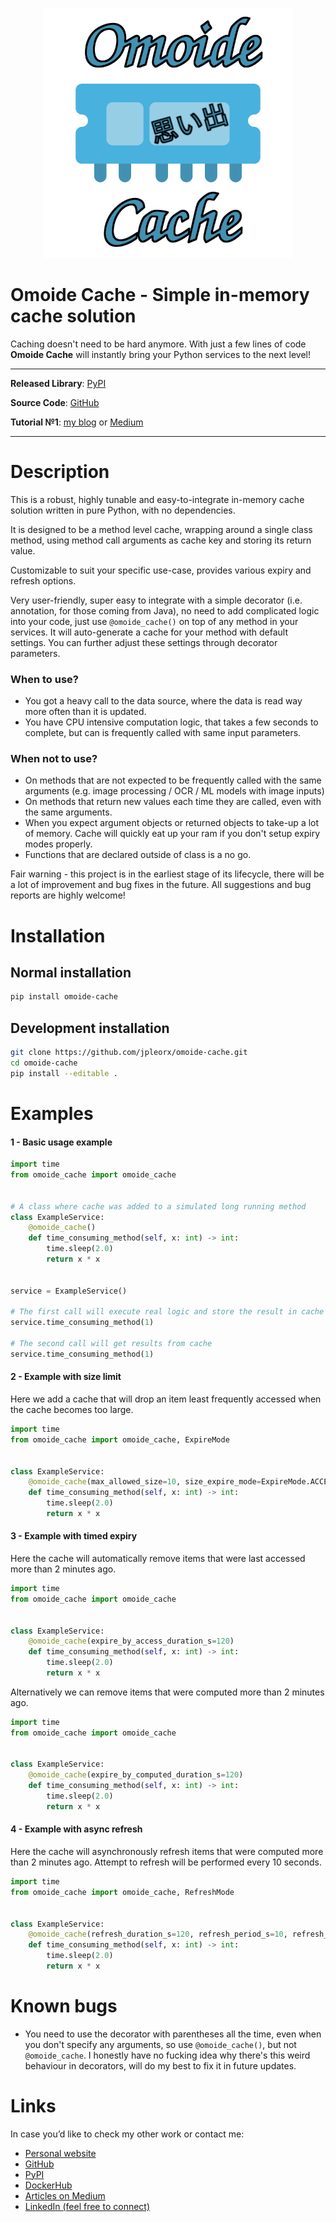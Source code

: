 <p align="center">
  <a href="https://github.com/JPLeoRX/omoide-cache"><img src="https://raw.githubusercontent.com/JPLeoRX/omoide-cache/master/logo_400x400.png" alt="Omoide Cache"></a>
</p>

# Omoide Cache - Simple in-memory cache solution
Caching doesn't need to be hard anymore. With just a few lines of code **Omoide Cache** will instantly bring your Python services to the next level!

---

**Released Library**: [PyPI](https://pypi.org/project/omoide-cache/)

**Source Code**: [GitHub](https://github.com/JPLeoRX/omoide-cache)

**Tutorial №1**: [my blog](https://tekleo.net/blog/omoide-cache-introduction-quick-and-easy-caching-in-python) or [Medium](https://medium.com/@leo.ertuna/omoide-cache-introduction-quick-and-easy-caching-in-python-13389b41bbfd) 

---

# Description
This is a robust, highly tunable and easy-to-integrate in-memory cache solution written in pure Python, with no dependencies.

It is designed to be a method level cache, wrapping around a single class method, using method call arguments as cache key and storing its return value. 

Customizable to suit your specific use-case, provides various expiry and refresh options.

Very user-friendly, super easy to integrate with a simple decorator (i.e. annotation, for those coming from Java), no need to add complicated logic into your code, just use `@omoide_cache()` on top of any method in your services. It will auto-generate a cache for your method with default settings. You can further adjust these settings through decorator parameters.

### When to use?
- You got a heavy call to the data source, where the data is read way more often than it is updated.
- You have CPU intensive computation logic, that takes a few seconds to complete, but can is frequently called with same input parameters.

### When not to use?
- On methods that are not expected to be frequently called with the same arguments (e.g. image processing / OCR / ML models with image inputs)
- On methods that return new values each time they are called, even with the same arguments.
- When you expect argument objects or returned objects to take-up a lot of memory. Cache will quickly eat up your ram if you don't setup expiry modes properly.
- Functions that are declared outside of class is a no go.  

Fair warning - this project is in the earliest stage of its lifecycle, there will be a lot of improvement and bug fixes in the future. All suggestions and bug reports are highly welcome!

# Installation
 
## Normal installation
```bash
pip install omoide-cache
```

## Development installation
```bash
git clone https://github.com/jpleorx/omoide-cache.git
cd omoide-cache
pip install --editable .
```

# Examples
#### 1 - Basic usage example
```python
import time
from omoide_cache import omoide_cache


# A class where cache was added to a simulated long running method
class ExampleService:
    @omoide_cache()
    def time_consuming_method(self, x: int) -> int:
        time.sleep(2.0)
        return x * x


service = ExampleService()

# The first call will execute real logic and store the result in cache
service.time_consuming_method(1)

# The second call will get results from cache
service.time_consuming_method(1)
```

#### 2 - Example with size limit
Here we add a cache that will drop an item least frequently accessed when the cache becomes too large.
```python
import time
from omoide_cache import omoide_cache, ExpireMode


class ExampleService:
    @omoide_cache(max_allowed_size=10, size_expire_mode=ExpireMode.ACCESS_COUNT_BASED)
    def time_consuming_method(self, x: int) -> int:
        time.sleep(2.0)
        return x * x
```

#### 3 - Example with timed expiry
Here the cache will automatically remove items that were last accessed more than 2 minutes ago.
```python
import time
from omoide_cache import omoide_cache


class ExampleService:
    @omoide_cache(expire_by_access_duration_s=120)
    def time_consuming_method(self, x: int) -> int:
        time.sleep(2.0)
        return x * x
```
Alternatively we can remove items that were computed more than 2 minutes ago.
```python
import time
from omoide_cache import omoide_cache


class ExampleService:
    @omoide_cache(expire_by_computed_duration_s=120)
    def time_consuming_method(self, x: int) -> int:
        time.sleep(2.0)
        return x * x
```

#### 4 - Example with async refresh
Here the cache will asynchronously refresh items that were computed more than 2 minutes ago. Attempt to refresh will be performed every 10 seconds.
```python
import time
from omoide_cache import omoide_cache, RefreshMode


class ExampleService:
    @omoide_cache(refresh_duration_s=120, refresh_period_s=10, refresh_mode=RefreshMode.INDEPENDENT)
    def time_consuming_method(self, x: int) -> int:
        time.sleep(2.0)
        return x * x
```

# Known bugs
* You need to use the decorator with parentheses all the time, even when you don't specify any arguments, so use `@omoide_cache()`, but not `@omoide_cache`. I honestly have no fucking idea why there's this weird behaviour in decorators, will do my best to fix it in future updates.

# Links
In case you’d like to check my other work or contact me:
* [Personal website](https://tekleo.net/)
* [GitHub](https://github.com/jpleorx)
* [PyPI](https://pypi.org/user/JPLeoRX/)
* [DockerHub](https://hub.docker.com/u/jpleorx)
* [Articles on Medium](https://medium.com/@leo.ertuna)
* [LinkedIn (feel free to connect)](https://www.linkedin.com/in/leo-ertuna-14b539187/)